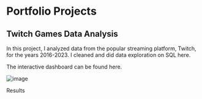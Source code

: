 # Portfolio Projects

## Twitch Games Data Analysis

In this project, I analyzed data from the popular streaming platform, Twitch, for the years 2016-2023. I cleaned and did data exploration on SQL here.

The interactive dashboard can be found here.


![image](https://user-images.githubusercontent.com/96529219/234692787-8ab1028a-0514-4ee2-814c-d14f131e8c10.png)

Results

